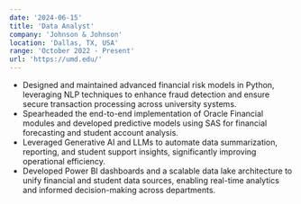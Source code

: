 ```yaml
---
date: '2024-06-15'
title: 'Data Analyst'
company: 'Johnson & Johnson'
location: 'Dallas, TX, USA'
range: 'October 2022 - Present'
url: 'https://umd.edu/'
---
```


- Designed and maintained advanced financial risk models in Python, leveraging NLP techniques to enhance fraud detection and ensure secure transaction processing across university systems.
- Spearheaded the end-to-end implementation of Oracle Financial modules and developed predictive models using SAS for financial forecasting and student account analysis.
- Leveraged Generative AI and LLMs to automate data summarization, reporting, and student support insights, significantly improving operational efficiency.
- Developed Power BI dashboards and a scalable data lake architecture to unify financial and student data sources, enabling real-time analytics and informed decision-making across departments.








